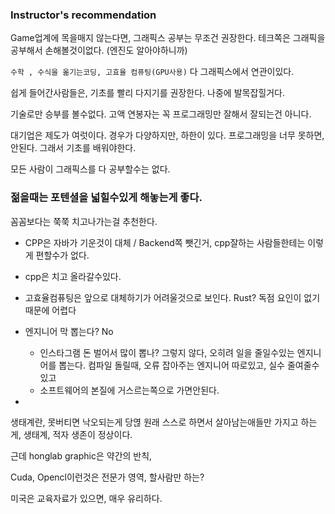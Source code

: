 ### Instructor's recommendation

Game업계에 목을매지 않는다면, 그래픽스 공부는 무조건 권장한다.
테크쪽은 그래픽을 공부해서 손해볼것이없다. (엔진도 알아야하니까)

`수학 , 수식을 옮기는코딩, 고효율 컴퓨팅(GPU사용)`
다 그래픽스에서 연관이있다.

쉽게 들어간사람들은, 기초를 빨리 다지기를 권장한다. 나중에 발목잡힐거다.

기술로만 승부를 볼수없다. 고액 연봉자는 꼭 프로그래밍만 잘해서 잘되는건 아니다. 

대기업은 제도가 여럿이다. 
경우가 다양하지만, 하한이 있다. 프로그래밍을 너무 못하면, 안된다. 
그래서 기초를 배워야한다. 

모든 사람이 그래픽스를 다 공부할수는 없다.

### 젊을때는 포텐셜을 넓힐수있게 해놓는게 좋다.

꼼꼼보다는 쭉쭉 치고나가는걸 추천한다. 


- CPP은 자바가 기운것이 대체 / Backend쪽 뺏긴거, cpp잘하는 사람들한테는 이렇게 편할수가 없다. 

- cpp은 치고 올라갈수있다.
- 고효율컴퓨팅은 앞으로 대체하기가 어려울것으로 보인다. Rust? 독점 요인이 없기때문에 어렵다

- 엔지니어 막 뽑는다? No
  - 인스타그램 돈 벌어서 많이 뽑나? 그렇지 않다, 오히려 일을 줄일수있는 엔지니어를 뽑는다. 컴파일 돌릴때, 오류 잡아주는 엔지니어 따로있고, 실수 줄여줄수있고 
  - 소프트웨어의 본질에 거스르는쪽으로 가면안된다.

- 


생태계란, 못버티면 낙오되는게 당엲
원래 스스로 하면서 살아남는애들만 가지고 하는게, 생태계, 적자 생존이 정상이다.

근데 honglab graphic은 약간의 반칙,

Cuda, Opencl이런것은 전문가 영역, 할사람만 하는?

미국은 교육자료가 있으면, 매우 유리하다.
